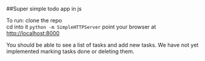 ##Super simple todo app in js

To run: 
clone the repo  
cd into it  ```python -m SimpleHTTPServer```
point your browser at [http://localhost:8000](http://localhost:8000)

You should be able to see a list of tasks and add new tasks. We have not yet implemented marking tasks done or deleting them.